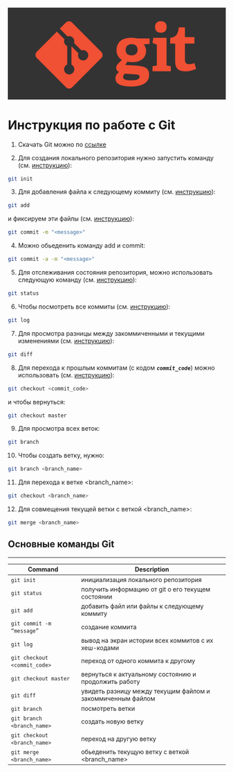 ![git logo](git_logo.webp)

# Инструкция по работе с Git 

1. Скачать Git можно по [ссылке](https://git-scm.com/downloads)

2. Для создания локального репозитория нужно запустить команду (см. [инструкцию](https://git-scm.com/docs/git-init)):
```sh
git init
```

3. Для добавления файла к следующему коммиту (см. [инструкцию](https://git-scm.com/docs/git-add)):
```sh
git add
```

и фиксируем эти файлы (см. [инструкцию](https://git-scm.com/docs/git-commit)):
```sh
git commit -m "<message>"
```

4. Можно обьеденить команду add и commit:
```sh
git commit -a -m "<message>"
```

5. Для отслеживания состояния репозитория, можно использовать следующую команду (см. [инструкцию](https://git-scm.com/docs/git-status)):
```sh
git status
```

6. Чтобы посмотреть все коммиты (см. [инструкцию](https://git-scm.com/docs/git-log)):
```sh
git log
```

7. Для просмотра разницы между закоммиченными и текущими изменениями (см. [инструкцию](https://git-scm.com/docs/git-diff)):
```sh
git diff
```

8. Для перехода к прошлым коммитам (с кодом ***`commit_code`***) можно использовать (см. [инструкцию](https://git-scm.com/docs/git-checkout)):
```sh
git checkout <commit_code>
```

и чтобы вернуться:
```sh
git checkout master
```

9. Для просмотра всех веток:
```sh
git branch
```

10. Чтобы создать ветку, нужно:
```sh
git branch <branch_name>
```

11. Для перехода к ветке <branch_name>:
```sh
git checkout <branch_name>
```

12. Для совмещения текущей ветки с веткой <branch_name>:
```sh
git merge <branch_name>
```

 ## Основные команды Git
 ***

| Command | Description |
| ------------------- | ------------------- |
| `git init`  | инициализация локального репозитория |
| `git status` |получить информацию от git о его текущем состоянии |
| `git add` |добавить файл или файлы к следующему коммиту|
| `git commit -m “message”` | создание коммита |
| `git log` |вывод на экран истории всех коммитов с их хеш-кодами|
| `git checkout <commit_code>`  |переход от одного коммита к другому|
| `git checkout master`|  вернуться к актуальному состоянию и продолжить работу|
| `git diff` | увидеть разницу между текущим файлом и закоммиченным файлом |
| `git branch` | посмотреть ветки |
| `git branch <branch_name>` | создать новую ветку |
| `git checkout <branch_name>` | переход на другую ветку |
| `git merge <branch_name>` | обьеденить текущую ветку с веткой <branch_name> |
